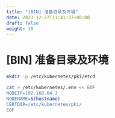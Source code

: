 ```yaml
---
title: "[BIN] 准备目录及环境"
date: 2023-12-27T11:41:37+08:00
draft: false
weight: 10
---
```


# [BIN] 准备目录及环境

```bash
mkdir -p /etc/kubernetes/pki/etcd

cat > /etc/kubernetes/.env << EOF
NODEIP=192.168.64.3
NODENAME=$(hostname)
CERTDIR=/etc/kubernetes/pki/
EOF
```
